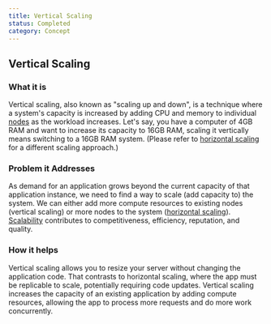 ```yaml
---
title: Vertical Scaling
status: Completed
category: Concept
---
```


## Vertical Scaling

### What it is

Vertical scaling, also known as "scaling up and down", is a technique where a system's capacity is increased by adding CPU and memory to individual [nodes](https://github.com/cncf/glossary/blob/main/definitions/nodes.md) as the workload increases. Let's say, you have a computer of 4GB RAM and want to increase its capacity to 16GB RAM, scaling it vertically means switching to a 16GB RAM system. (Please refer to [horizontal scaling](https://github.com/cncf/glossary/blob/main/definitions/horizontal_scaling.md) for a different scaling approach.)

### Problem it Addresses

As demand for an application grows beyond the current capacity of that application instance, we need to find a way to scale (add capacity to) the system. We can either add more compute resources to existing nodes (vertical scaling) or more nodes to the system ([horizontal scaling](https://github.com/cncf/glossary/blob/main/definitions/horizontal_scaling.md)). [Scalability](https://github.com/cncf/glossary/blob/main/definitions/scalability.md) contributes to competitiveness, efficiency, reputation, and quality.

### How it helps

Vertical scaling allows you to resize your server without changing the application code. That contrasts to horizontal scaling, where the app must be replicable to scale, potentially requiring code updates. Vertical scaling increases the capacity of an existing application by adding compute resources, allowing the app to process more requests and do more work concurrently.
